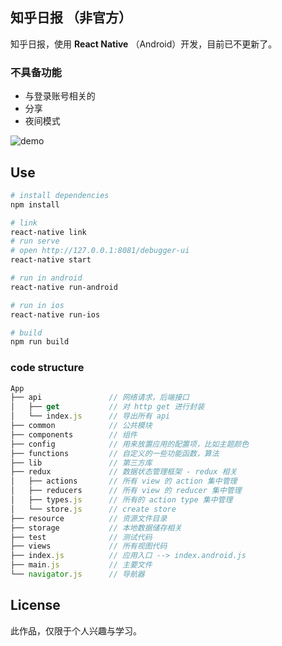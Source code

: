 
## 知乎日报 （非官方）
知乎日报，使用 **React Native** （Android）开发，目前已不更新了。

### 不具备功能
- 与登录账号相关的
- 分享
- 夜间模式

![demo](/resoucre/demo.png)

## Use

``` bash
# install dependencies
npm install

# link
react-native link
# run serve
# open http://127.0.0.1:8081/debugger-ui
react-native start

# run in android
react-native run-android

# run in ios
react-native run-ios

# build
npm run build
```

### code structure

```js
App
├── api               // 网络请求，后端接口
│   ├── get           // 对 http get 进行封装
│   └── index.js      // 导出所有 api
├── common            // 公共模块
├── components        // 组件
├── config            // 用来放置应用的配置项，比如主题颜色
├── functions         // 自定义的一些功能函数，算法
├── lib               // 第三方库
├── redux             // 数据状态管理框架 - redux 相关
│   ├── actions       // 所有 view 的 action 集中管理
│   ├── reducers      // 所有 view 的 reducer 集中管理
│   ├── types.js      // 所有的 action type 集中管理
│   └── store.js      // create store
├── resource          // 资源文件目录
├── storage           // 本地数据储存相关
├── test              // 测试代码
├── views             // 所有视图代码
├── index.js          // 应用入口 --> index.android.js
├── main.js           // 主要文件
└── navigator.js      // 导航器
```

## License
此作品，仅限于个人兴趣与学习。
